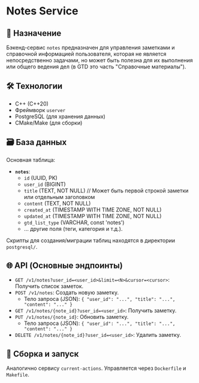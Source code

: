 # Notes Service

## 🎯 Назначение

Бэкенд-сервис `notes` предназначен для управления заметками и справочной информацией пользователя, которая не является непосредственно задачами, но может быть полезна для их выполнения или общего ведения дел (в GTD это часть "Справочные материалы").

## 🛠️ Технологии

*   C++ (C++20)
*   Фреймворк `userver`
*   PostgreSQL (для хранения данных)
*   CMake/Make (для сборки)

## 🗃️ База данных

Основная таблица:

*   **`notes`**:
    *   `id` (UUID, PK)
    *   `user_id` (BIGINT)
    *   `title` (TEXT, NOT NULL) // Может быть первой строкой заметки или отдельным заголовком
    *   `content` (TEXT, NOT NULL)
    *   `created_at` (TIMESTAMP WITH TIME ZONE, NOT NULL)
    *   `updated_at` (TIMESTAMP WITH TIME ZONE, NOT NULL)
    *   `gtd_list_type` (VARCHAR, const 'notes')
    *   ... другие поля (теги, категория и т.д.).

Скрипты для создания/миграции таблиц находятся в директории `postgresql/`.

## 🌐 API (Основные эндпоинты)

*   `GET /v1/notes?user_id=<user_id>&limit=<N>&cursor=<cursor>`: Получить список заметок.
*   `POST /v1/notes`: Создать новую заметку.
    *   Тело запроса (JSON): `{ "user_id": "...", "title": "...", "content": "..." }`
*   `GET /v1/notes/{note_id}?user_id=<user_id>`: Получить заметку.
*   `PUT /v1/notes/{note_id}`: Обновить заметку.
    *   Тело запроса (JSON): `{ "user_id": "...", "title": "...", "content": "..." }`
*   `DELETE /v1/notes/{note_id}?user_id=<user_id>`: Удалить заметку.

## 🚀 Сборка и запуск

Аналогично сервису `current-actions`. Управляется через `Dockerfile` и `Makefile`.
